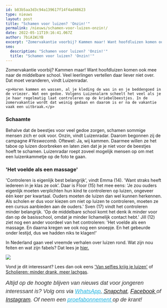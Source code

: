 ```yaml
---
id: b83b5aa3d3c94a139617f14f4ad48623
type: nieuws
layout: post
title: "Schamen voor luizen? 'Onzin!'"
permalink: /nieuws/schamen-voor-luizen-onzin!/
date: 2022-05-11T19:16:41.067Z
author: 7biA1WiYB
excerpt: "Zomervakantie voorbij? Kammen maar! Want hoofdluizen komen ook mee naar de middelbare school. Veel leerlingen vertellen daar liever niet over. Dat moet veranderen, vindt Luizenradar.  "
seo:
  description: "Schamen voor luizen? 'Onzin!'"
  title: "Schamen voor luizen? 'Onzin!'"
---
```

Zomervakantie voorbij? Kammen maar! Want hoofdluizen komen ook mee naar de middelbare school. Veel leerlingen vertellen daar liever niet over. Dat moet veranderen, vindt Luizenradar.  

    <p>Haren kammen en wassen, al je kleding de was in en je beddengoed in de vriezer. Wat een gedoe. Volgens Luizenalarm scheelt het veel als je je haar regelmatig laat controleren op de kriebelbeestjes. In de zomervakantie wordt dat weinig gedaan en daarom is er na de vakantie vaak een uitbraak.</p>
<h3>Schaamte</h3>
<p>Behalve dat de beestjes voor veel gedoe zorgen, schamen sommige mensen zich er ook voor. Onzin, vindt Luizenradar. Daarom begonnen zij de campagne <em>#Yeswecomb.</em> Oftewel: Ja, wij kammen. Daarmee willen ze het taboe op luizen doorbreken en laten zien dat je je niet voor de beestjes hoeft te schamen. Luizenradar roept zoveel mogelijk mensen op om met een luizenkammetje op de foto te gaan. </p>
<h3>'Het voelde als een massage'</h3>
<p>'Controleren is eigenlijk best belangrijk', vindt Emma (14). 'Want straks heeft iedereen in je klas ze ook'. Daar is Floor (15) het mee eens: 'Je zou ouders eigenlijk moeten verplichten hun kind te controleren op luizen, ongeveer één keer per kwartaal. Ouders moeten de luizen dan wel kunnen herkennen. Als scholen er dus voor kiezen om niet op luizen te controleren, moeten ze een cursus aanbieden aan de ouders.' Sven (17) vindt het controleren minder belangrijk. 'Op de middelbare school komt het denk ik minder voor dan op de basisschool, omdat je minder lichamelijk contact hebt.' Jill (12) ziet nog een ander voordeel van het controleren: 'Het voelde als een massage. En daarna kregen we ook nog een snoepje. En het gebeurde onder lestijd, dus we hadden niks te klagen!'</p>
<p>In Nederland gaan veel vreemde verhalen over luizen rond. Wat zijn nou feiten en wat zijn fabels? Dat lees je <a href="https://7dagen.netlify.app/lifestyle/welkom-terug-7-feiten-en-fabels-over-luizen">hier.</a> </p>
<div class="kader">
<p><img class="kaderafbeelding" src="https://7dagen.netlify.app/sites/default/files/ff.png"></p>
<p>Vond je dit interessant? Lees dan ook eens <a href="https://7dagen.netlify.app/archief/van-selfies-krijg-je-luizen">'Van selfies krijg je luizen'</a> of <a href="https://7dagen.netlify.app/trimbos">Scholieren: minder drank, meer lachgas</a>.</p>
<p><em style="box-sizing: inherit; color: rgb(51, 51, 51); font-family: &quot;PT Sans&quot;, sans-serif; font-size: 18px; line-height: 27px;">Altijd op de hoogte blijven van nieuws dat voor jongeren interessant is? Volg ons via </em><em style="box-sizing: inherit; color: rgb(34, 179, 224); transition: color 0.3s ease; font-family: &quot;PT Sans&quot;, sans-serif; font-size: 18px; line-height: 27px;"><a href="https://7dagen.netlify.app/whatsapp" style="box-sizing: inherit; color: rgb(34, 179, 224); transition: color 0.3s ease; font-family: &quot;PT Sans&quot;, sans-serif; font-size: 18px; line-height: 27px;">WhatsApp</a></em><em style="box-sizing: inherit; color: rgb(51, 51, 51); font-family: &quot;PT Sans&quot;, sans-serif; font-size: 18px; line-height: 27px;">,</em><em style="box-sizing: inherit; color: rgb(34, 179, 224); transition: color 0.3s ease; font-family: &quot;PT Sans&quot;, sans-serif; font-size: 18px; line-height: 27px;"><a href="https://7dagen.netlify.app/whatsapp" style="box-sizing: inherit; color: rgb(34, 179, 224); transition: color 0.3s ease; font-family: &quot;PT Sans&quot;, sans-serif; font-size: 18px; line-height: 27px;"> </a></em><em style="box-sizing: inherit; color: rgb(51, 51, 51); font-family: &quot;PT Sans&quot;, sans-serif; font-size: 18px; line-height: 27px;"><a href="https://www.snapchat.com/add/sevendaysnl">Snapchat</a>, <a href="https://www.facebook.com/7Daysnl?ref=bookmarks">Facebook </a>of <a href="https://instagram.com/7DAysnl/">Instagram</a>. Of </em><em style="box-sizing: inherit; color: rgb(51, 51, 51); font-family: &quot;PT Sans&quot;, sans-serif; font-size: 18px; line-height: 27px;">neem een </em><a href="https://abonneren.sevendays.nl/abonneren/abonnementen/ae/artikel" style="box-sizing: inherit; color: rgb(34, 179, 224); transition: color 0.3s ease; font-family: &quot;PT Sans&quot;, sans-serif; font-size: 18px; line-height: 27px;"><em style="box-sizing: inherit;">proefabonnement </em></a><em style="box-sizing: inherit; color: rgb(51, 51, 51); font-family: &quot;PT Sans&quot;, sans-serif; font-size: 18px; line-height: 27px;">op de krant!</em></p>
</div>
  
